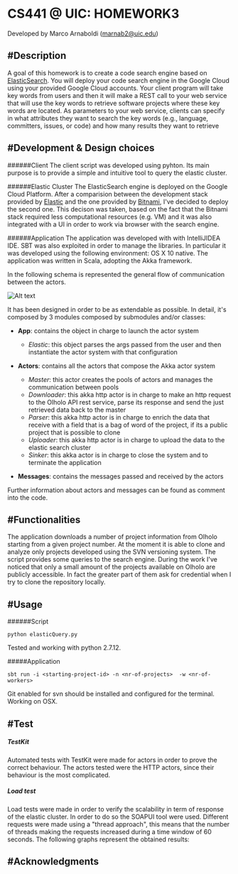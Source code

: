 CS441 @ UIC: HOMEWORK3
======================
Developed by Marco Arnaboldi (marnab2@uic.edu)

#Description
--------------------
A goal of this homework is to create a code search engine based on [ElasticSearch](https://www.elastic.co/about/partners/google-compute-engine). You will deploy your code search engine in the Google Cloud using your provided Google Cloud accounts. Your client program will take key words from users and then it will make a REST call to your web service that will use the key words to retrieve software projects where these key words are located. As parameters to your web service, clients can specify in what attributes they want to search the key words (e.g., language, committers, issues, or code) and how many results they want to retrieve

#Development & Design choices
-----------------

######Client 
The client script was developed using pyhton. Its main purpose is to provide a simple and intuitive tool to query the elastic cluster. 

######Elastic Cluster
The ElasticSearch engine is deployed on the Google Cloud Platform. After a comparision between the development stack 
provided by [Elastic](https://www.elastic.co) and the one provided by [Bitnami](https://bitnami.com), I've decided to deploy the 
second one. This decison was taken, based on the fact that the Bitnami stack required less computational resources (e.g. VM) and it
was also integrated with a UI in order to work via browser with the search engine.

######Application
The application was developed with with IntelliJIDEA IDE. SBT was also exploited in order to manage the libraries. In particular it was developed using the following environment: OS X 10 native.
The application was written in Scala, adopting the Akka framework.

In the following schema is represented the general flow of communication between the actors.

![Alt text]()



It has been designed in order to be as extendable as possible. In detail, it's composed by 3 modules composed by submodules and/or classes:

+ **App**: contains the object in charge to launch the actor system
    + *Elastic*: this object parses the args passed from the user and then instantiate the actor system with that configuration

+ **Actors**: contains all the actors that compose the Akka actor system
    + *Master*: this actor creates the pools of actors and manages the communication between pools
    + *Downloader*: this akka http actor is in charge to make an http request to the Olholo API rest service, parse its response and send
    the just retrieved data back to the master
    + *Parser*: this akka http actor is in charge to enrich the data that receive with a field that is a bag of word of the project, if its a public project that is possible to clone
    + *Uploader*: this akka http actor is in charge to upload the data to the elastic search cluster
    + *Sinker*: this akka actor is in charge to close the system and to terminate the application

+ **Messages**: contains the messages passed and received by the actors 
  
Further information about actors and messages can be found as comment into the code.

#Functionalities
----------------

The application downloads a number of project information from Olholo starting from a given project number. At the moment it is able to 
clone and analyze only projects developed using the SVN versioning system. The script provides some queries to the search engine.
During the work I've noticed that only a small amount of the projects available on Olholo are publicly accessible. In fact the greater part of them
ask for credential when I try to clone the repository locally.


#Usage
----------------

######Script

`python elasticQuery.py`

Tested and working with python 2.7.12.

#####Application

`sbt run -i <starting-project-id> -n <nr-of-projects>  -w <nr-of-workers>`

Git enabled for svn should be installed and configured for the terminal. Working on OSX.

#Test
----------------
##### TestKit
Automated tests with TestKit were made for actors in order to prove the correct behaviour. The actors tested were the HTTP actors,
since their behaviour is the most complicated.

##### Load test
Load tests were made in order to verify the scalability in term of response of the elastic cluster.
In order to do so the SOAPUI tool were used. Different requests were made using a "thread approach", this means that the
number of threads making the requests increased during a time window of 60 seconds. The following graphs represent the obtained results:

#Acknowledgments
---------------